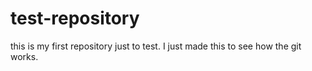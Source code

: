# test-repository
this is my first repository just to test.
I just made this to see how the git works.
